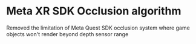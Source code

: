 # Meta XR SDK Occlusion algorithm
Removed the limitation of Meta Quest SDK occlusion system where game objects won't render beyond depth sensor range
